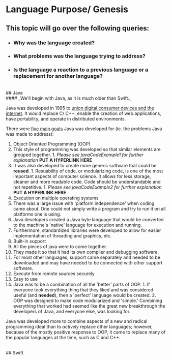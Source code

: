 # Language Purpose/ Genesis
## This topic will go over the following queries:
* ### Why was the language created?
* ### What problems was the language trying to address?
* ### Is the language a reaction to a previous language or a replacement for another language?
<br>
## Java
<br>
#### _We'll begin with Java, as it is much older than Swift._

Java was developed in 1995 to [union digital consumer devices and the internet](http://www.oracle.com/technetwork/java/javase/overview/javahistory-index-198355.html). It would replace C/ C++, enable the creation of web applications, have portability, and operate in distributed environments.

There were [five main goals](http://www.freejavaguide.com/history.html) Java was developed for (ie. the problems Java was made to address):
1. Object Oriented Programming (OOP)
  1. This style of programming was developed so that similar elements are grouped together.
    1. *Please see javaCodeExample1 for further explanation* **PUT A HYPERLINK HERE**
  1. It was also developed to create more generic software that could be **reused**.
    1. Resuability of code, or modularizing code, is one of the most important aspects of computer science. It allows for less storage, cleaner and more readable code. Code should be understandable and not repetitive.
    1. *Please see javaCodeExample2 for further explanation* **PUT A HYPERLINK HERE**
2. Execution on multiple operating systems
  1. There was a large issue with 'platform independence' when coding came about. One could not simply write a program and try to run it on all platforms one is using. 
  2. Java developers created a Java byte language that would be converted to the machine's 'native' language for execution and running.
  3. Furthermore, standardized libraries were developed to allow for easier implementation of threading and graphics, etc.
3. Built-in support
  1. All the pieces of java were to come together. 
  2. They made it so that it had its own compiler and debugging software.
  3. For most other languages, support came separately and needed to be downloaded and may have needed to be connected with other support software.
4. Execute from remote sources securely
5. Easy to use
  1. Java was to be a combination of all the 'better' parts of OOP.
    1. If everyone took everything thing that they liked and was considered useful (and **needed**), then a 'perfect' language would be created.
    2. OOP was designed to make code modularized and 'simple.' Combining everything that worked had seemed like the great new breakthrough the developers of Java, and everyone else, was looking for.

Java was developed more to combine aspects of a new and radical programming ideal than to *actively* replace other languages; however, because of the mostly positive response to OOP, it came to replace many of the popular languages at the time, such as C and C++.

<br>
## Swift
